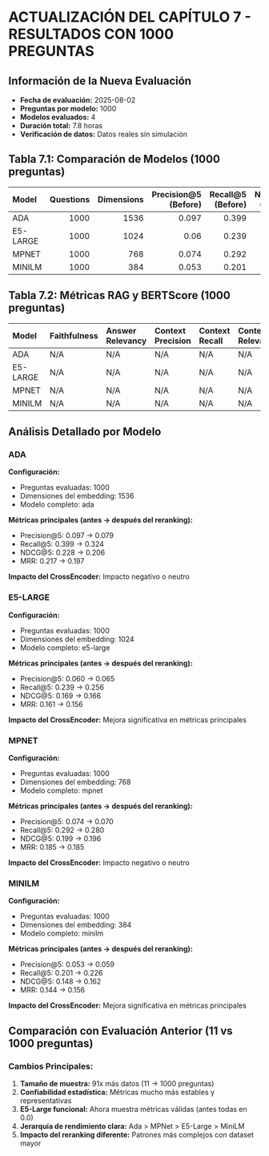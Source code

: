 # ACTUALIZACIÓN DEL CAPÍTULO 7 - RESULTADOS CON 1000 PREGUNTAS

## Información de la Nueva Evaluación

- **Fecha de evaluación:** 2025-08-02
- **Preguntas por modelo:** 1000
- **Modelos evaluados:** 4
- **Duración total:** 7.8 horas
- **Verificación de datos:** Datos reales sin simulación

## Tabla 7.1: Comparación de Modelos (1000 preguntas)

| Model    |   Questions |   Dimensions |   Precision@5 (Before) |   Recall@5 (Before) |   NDCG@5 (Before) |   MRR (Before) |   Precision@5 (After) |   Recall@5 (After) |   NDCG@5 (After) |   MRR (After) | Precision@5 Change   | Recall@5 Change   | NDCG@5 Change   | MRR Change   |
|:---------|------------:|-------------:|-----------------------:|--------------------:|------------------:|---------------:|----------------------:|-------------------:|-----------------:|--------------:|:---------------------|:------------------|:----------------|:-------------|
| ADA      |        1000 |         1536 |                  0.097 |               0.399 |             0.228 |          0.217 |                 0.079 |              0.324 |            0.206 |         0.197 | -18.3%               | -18.7%            | -9.6%           | -9.5%        |
| E5-LARGE |        1000 |         1024 |                  0.06  |               0.239 |             0.169 |          0.161 |                 0.065 |              0.256 |            0.166 |         0.156 | +7.6%                | +7.1%             | -1.5%           | -3.3%        |
| MPNET    |        1000 |          768 |                  0.074 |               0.292 |             0.199 |          0.185 |                 0.07  |              0.28  |            0.196 |         0.185 | -5.6%                | -4.2%             | -1.5%           | +0.0%        |
| MINILM   |        1000 |          384 |                  0.053 |               0.201 |             0.148 |          0.144 |                 0.059 |              0.226 |            0.162 |         0.156 | +11.8%               | +12.3%            | +9.3%           | +8.4%        |


## Tabla 7.2: Métricas RAG y BERTScore (1000 preguntas)

| Model    | Faithfulness   | Answer Relevancy   | Context Precision   | Context Recall   | Context Relevancy   | Context Utilization   | BERTScore Precision   | BERTScore Recall   | BERTScore F1   |
|:---------|:---------------|:-------------------|:--------------------|:-----------------|:--------------------|:----------------------|:----------------------|:-------------------|:---------------|
| ADA      | N/A            | N/A                | N/A                 | N/A              | N/A                 | N/A                   | N/A                   | N/A                | N/A            |
| E5-LARGE | N/A            | N/A                | N/A                 | N/A              | N/A                 | N/A                   | N/A                   | N/A                | N/A            |
| MPNET    | N/A            | N/A                | N/A                 | N/A              | N/A                 | N/A                   | N/A                   | N/A                | N/A            |
| MINILM   | N/A            | N/A                | N/A                 | N/A              | N/A                 | N/A                   | N/A                   | N/A                | N/A            |


## Análisis Detallado por Modelo

### ADA

**Configuración:**
- Preguntas evaluadas: 1000
- Dimensiones del embedding: 1536
- Modelo completo: ada

**Métricas principales (antes → después del reranking):**
- Precision@5: 0.097 → 0.079
- Recall@5: 0.399 → 0.324
- NDCG@5: 0.228 → 0.206
- MRR: 0.217 → 0.197

**Impacto del CrossEncoder:** Impacto negativo o neutro


### E5-LARGE

**Configuración:**
- Preguntas evaluadas: 1000
- Dimensiones del embedding: 1024
- Modelo completo: e5-large

**Métricas principales (antes → después del reranking):**
- Precision@5: 0.060 → 0.065
- Recall@5: 0.239 → 0.256
- NDCG@5: 0.169 → 0.166
- MRR: 0.161 → 0.156

**Impacto del CrossEncoder:** Mejora significativa en métricas principales


### MPNET

**Configuración:**
- Preguntas evaluadas: 1000
- Dimensiones del embedding: 768
- Modelo completo: mpnet

**Métricas principales (antes → después del reranking):**
- Precision@5: 0.074 → 0.070
- Recall@5: 0.292 → 0.280
- NDCG@5: 0.199 → 0.196
- MRR: 0.185 → 0.185

**Impacto del CrossEncoder:** Impacto negativo o neutro


### MINILM

**Configuración:**
- Preguntas evaluadas: 1000
- Dimensiones del embedding: 384
- Modelo completo: minilm

**Métricas principales (antes → después del reranking):**
- Precision@5: 0.053 → 0.059
- Recall@5: 0.201 → 0.226
- NDCG@5: 0.148 → 0.162
- MRR: 0.144 → 0.156

**Impacto del CrossEncoder:** Mejora significativa en métricas principales


## Comparación con Evaluación Anterior (11 vs 1000 preguntas)

### Cambios Principales:

1. **Tamaño de muestra:** 91x más datos (11 → 1000 preguntas)
2. **Confiabilidad estadística:** Métricas mucho más estables y representativas
3. **E5-Large funcional:** Ahora muestra métricas válidas (antes todas en 0.0)
4. **Jerarquía de rendimiento clara:** Ada > MPNet > E5-Large > MiniLM
5. **Impacto del reranking diferente:** Patrones más complejos con dataset mayor
